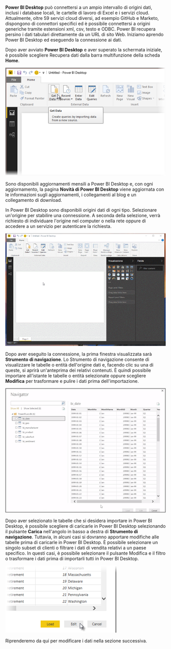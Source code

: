 **Power BI Desktop** può connettersi a un ampio intervallo di origini dati, inclusi i database locali, le cartelle di lavoro di Excel e i servizi cloud. Attualmente, oltre 59 servizi cloud diversi, ad esempio GitHub e Marketo, dispongono di connettori specifici ed è possibile connettersi a origini generiche tramite estensioni xml, csv, testo e ODBC. Power BI recupera persino i dati tabulari direttamente da un URL di sito Web. Iniziamo aprendo Power BI Desktop ed eseguendo la connessione ai dati.

Dopo aver avviato **Power BI Desktop** e aver superato la schermata iniziale, è possibile scegliere Recupera dati dalla barra multifunzione della scheda **Home**.

![](media/1-2-connect-to-data-sources-in-power-bi-desktop/1-2_1.png)

Sono disponibili aggiornamenti mensili a Power BI Desktop e, con ogni aggiornamento, la pagina **Novità di Power BI Desktop** viene aggiornata con le informazioni sugli aggiornamenti, i collegamenti al blog e un collegamento di download.

In Power BI Desktop sono disponibili origini dati di ogni tipo. Selezionare un'origine per stabilire una connessione. A seconda della selezione, verrà richiesto di individuare l'origine nel computer o nella rete oppure di accedere a un servizio per autenticare la richiesta.

![](media/1-2-connect-to-data-sources-in-power-bi-desktop/1-2_2.gif)

Dopo aver eseguito la connessione, la prima finestra visualizzata sarà **Strumento di navigazione**. Lo Strumento di navigazione consente di visualizzare le tabelle o entità dell'origine dati e, facendo clic su una di queste, si aprirà un'anteprima dei relativi contenuti. È quindi possibile importare all'istante le tabelle o entità selezionate oppure scegliere **Modifica** per trasformare e pulire i dati prima dell'importazione.

![](media/1-2-connect-to-data-sources-in-power-bi-desktop/1-2_3.png)

Dopo aver selezionato le tabelle che si desidera importare in Power BI Desktop, è possibile scegliere di caricarle in Power BI Desktop selezionando il pulsante **Carica** nell'angolo in basso a destra di **Strumento di navigazione**. Tuttavia, in alcuni casi si dovranno apportare modifiche alle tabelle prima di caricarle in Power BI Desktop. È possibile selezionare un singolo subset di clienti o filtrare i dati di vendita relativi a un paese specifico. In questi casi, è possibile selezionare il pulsante Modifica e il filtro o trasformare i dati prima di importarli tutti in Power BI Desktop.

![](media/1-2-connect-to-data-sources-in-power-bi-desktop/1-2_4.png)

Riprenderemo da qui per modificare i dati nella sezione successiva.

